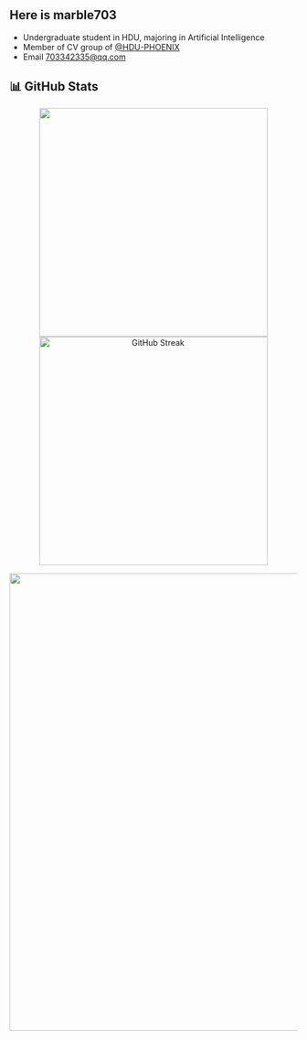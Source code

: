 #

## Here is marble703

- Undergraduate student in HDU, majoring in Artificial Intelligence  
- Member of CV group of [@HDU-PHOENIX](https://github.com/HDU-PHOENIX)  
- Email 703342335@qq.com

## 📊 GitHub Stats

<p align="center">
<img width=400 src="https://api-github-readme-stats.null-qwerty.top/api?username=marble703&show_icons=true&hide_border=true&theme=transparent" />
<a href="https://git.io/streak-stats"><img width=400 src="https://github-readme-streak-stats-seven-rho.vercel.app?user=marble703&theme=transparent&hide_border=true" alt="GitHub Streak" /></a>

</p>
<p align="center">
<img width=800 src="https://github-readme-activity-graph-dun.vercel.app/graph?username=marble703&theme=github-compact&hide_border=true&area=true" />
</p>
